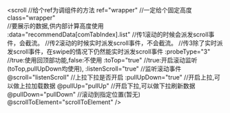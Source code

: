 <scroll 
//给个ref为调组件的方法
ref="wrapper"
//一定给个固定高度
class="wrapper"  
//要展示的数据,供内部计算高度使用
:data="recommendData[comTabIndex].list" 
//传1滚动的时候会派发scroll事件，会截流。
//传2滚动的时候实时派发scroll事件，不会截流。
//传3除了实时派发scroll事件，在swipe的情况下仍然能实时派发scroll事件
:probeType="3" 
//true:使用回顶部功能,false:不使用
:toTop="true" 
//true:开启滚动监听(toTop,pullUpDown均使用),
:listenScroll="true" 
//监听滚动事件
@scroll="listenScroll" 
//上拉下拉是否开启
:pullUpDown="true"
//开启上拉,可以做上拉加载数据 
@pullUp="pullUp"
//开启下拉,可以做下拉刷新数据 
@pullDown="pullDown"
//滚动到指定位置(暂无)
@scrollToElement="scrollToElement" 
/>